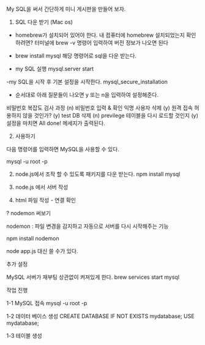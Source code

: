 My SQL을 써서 간단하게 미니 게시판을 만들어 보자.

1. SQL 다운 받기 (Mac os)

- homebrew가 설치되어 있어야 한다.
  내 컴퓨터에 homebrew 설치되었는지 확인하려면?
  터미널에 brew -v 명령어 입력하여 버전 정보가 나오면 된다

- brew install mysql 해당 명령어로 sql을 다운 받는다.

- my SQL 실행
  mysql.server start

-my SQL을 시작 후 기본 설정을 시작한다.
mysql_secure_installation

- 순서대로 아래 질문들이 나오면 y 또는 n을 입력하여 설정해준다.

비밀번호 복잡도 검사 과정 (n)
비밀번호 입력 & 확인
익명 사용자 삭제 (y)
원격 접속 허용하지 않을 것인가? (y)
test DB 삭제 (n)
previlege 테이블을 다시 로드할 것인지 (y)
설정을 마치면 All done! 메세지가 출력된다.

2. 사용하기

다음 명령어를 입력하면 MySQL을 사용할 수 있다.

mysql -u root -p

2. node.js에서 조작 할 수 있도록 패키지를 다운 받는다.
   npm install mysql

3. node.js 에서 서버 작성

4. html 파일 작성 - 연결 확인

? nodemon 써보기

nodemon : 파일 변경을 감지하고 자동으로 서버를 다시 시작해주는 기능

npm install nodemon

node app.js 대신 쓸 수가 있다.

추가 설정

MySQL 서버가 재부팅 상관없이 켜져있게 한다.
brew services start mysql

작업 진행

1-1 MySQL 접속
mysql -u root -p

1-2 데이터 베이스 생성
CREATE DATABASE IF NOT EXISTS mydatabase;
USE mydatabase;

1-3 테이블 생성
